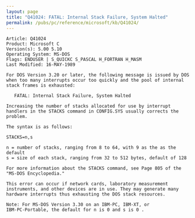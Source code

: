 ```yaml
---
layout: page
title: "Q41024: FATAL: Internal Stack Failure, System Halted"
permalink: /pubs/pc/reference/microsoft/kb/Q41024/
---
```


	Article: Q41024
	Product: Microsoft C
	Version(s): 5.00 5.10
	Operating System: MS-DOS
	Flags: ENDUSER | S_QUICKC S_PASCAL H_FORTRAN H_MASM
	Last Modified: 16-MAY-1989
	
	For DOS Version 3.20 or later, the following message is issued by DOS
	when too many interrupts occur too quickly and the pool of internal
	stack frames is exhausted:
	
	   FATAL: Internal Stack Failure, System Halted
	
	Increasing the number of stacks allocated for use by interrupt
	handlers in the STACKS command in CONFIG.SYS usually corrects the
	problem.
	
	The syntax is as follows:
	
	STACKS=n,s
	
	n = number of stacks, ranging from 8 to 64, with 9 as the as the default
	s = size of each stack, ranging from 32 to 512 bytes, default of 128
	
	For more information about the STACKS command, see Page 805 of the
	"MS-DOS Encyclopedia."
	
	This error can occur if network cards, laboratory measurement
	instruments, and other devices are in use. They may generate many
	hardware interrupts thus exhausting the DOS stack resources.
	
	Note: For MS-DOS Version 3.30 on an IBM-PC, IBM-XT, or
	IBM-PC-Portable, the default for n is 0 and s is 0 .
